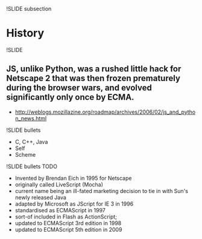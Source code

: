 !SLIDE subsection
# History #

!SLIDE
## JS, unlike Python, was a rushed little hack for Netscape 2 that was then frozen prematurely during the browser wars, and evolved significantly only once by ECMA.
* http://weblogs.mozillazine.org/roadmap/archives/2006/02/js_and_python_news.html

!SLIDE bullets
* C, C++, Java
* Self
* Scheme

!SLIDE bullets TODO

* Invented by Brendan Eich in 1995 for Netscape
* originally called LiveScript (Mocha)
* current name being an ill-fated marketing decision to tie in with Sun's newly released Java
* adapted by Microsoft as JScript for IE 3 in 1996
* standardised as ECMAScript in 1997
* sort-of included in Flash as ActionScript;
* updated to ECMAScript 3rd edition in 1998
* updated to ECMAScript 5th edition in 2009

